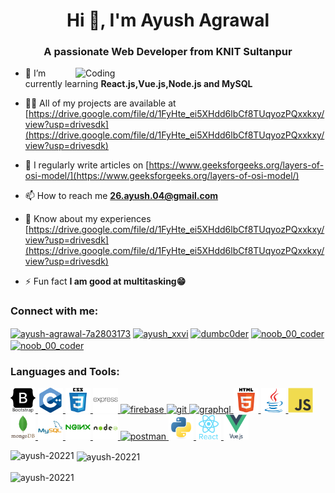 
<h1 align="center">Hi 👋, I'm Ayush Agrawal</h1>
<h3 align="center">A passionate Web Developer from KNIT Sultanpur</h3>

<img align="right" alt="Coding" width="400" src="https://media.tenor.com/rePDfDWO3XoAAAAd/hacking.gif">

- 🌱 I’m currently learning **React.js,Vue.js,Node.js and MySQL**

- 👨‍💻 All of my projects are available at [https://drive.google.com/file/d/1FyHte_ei5XHdd6lbCf8TUqyozPQxxkxy/view?usp=drivesdk](https://drive.google.com/file/d/1FyHte_ei5XHdd6lbCf8TUqyozPQxxkxy/view?usp=drivesdk)

- 📝 I regularly write articles on [https://www.geeksforgeeks.org/layers-of-osi-model/](https://www.geeksforgeeks.org/layers-of-osi-model/)

- 📫 How to reach me **26.ayush.04@gmail.com**

- 📄 Know about my experiences [https://drive.google.com/file/d/1FyHte_ei5XHdd6lbCf8TUqyozPQxxkxy/view?usp=drivesdk](https://drive.google.com/file/d/1FyHte_ei5XHdd6lbCf8TUqyozPQxxkxy/view?usp=drivesdk)

- ⚡ Fun fact **I am good at multitasking😁**

<h3 align="left">Connect with me:</h3>
<p align="left">
<a href="https://linkedin.com/in/ayush-agrawal-7a2803173" target="blank"><img align="center" src="https://raw.githubusercontent.com/rahuldkjain/github-profile-readme-generator/master/src/images/icons/Social/linked-in-alt.svg" alt="ayush-agrawal-7a2803173" height="30" width="40" /></a>
<a href="https://instagram.com/ayush_xxvi" target="blank"><img align="center" src="https://raw.githubusercontent.com/rahuldkjain/github-profile-readme-generator/master/src/images/icons/Social/instagram.svg" alt="ayush_xxvi" height="30" width="40" /></a>
<a href="https://www.codechef.com/users/dumbc0der" target="blank"><img align="center" src="https://cdn.jsdelivr.net/npm/simple-icons@3.1.0/icons/codechef.svg" alt="dumbc0der" height="30" width="40" /></a>
<a href="https://codeforces.com/profile/noob_00_coder" target="blank"><img align="center" src="https://raw.githubusercontent.com/rahuldkjain/github-profile-readme-generator/master/src/images/icons/Social/codeforces.svg" alt="noob_00_coder" height="30" width="40" /></a>
<a href="https://www.leetcode.com/noob_00_coder" target="blank"><img align="center" src="https://raw.githubusercontent.com/rahuldkjain/github-profile-readme-generator/master/src/images/icons/Social/leet-code.svg" alt="noob_00_coder" height="30" width="40" /></a>
</p>

<h3 align="left">Languages and Tools:</h3>
<p align="left"> <a href="https://getbootstrap.com" target="_blank" rel="noreferrer"> <img src="https://raw.githubusercontent.com/devicons/devicon/master/icons/bootstrap/bootstrap-plain-wordmark.svg" alt="bootstrap" width="40" height="40"/> </a> <a href="https://www.w3schools.com/cpp/" target="_blank" rel="noreferrer"> <img src="https://raw.githubusercontent.com/devicons/devicon/master/icons/cplusplus/cplusplus-original.svg" alt="cplusplus" width="40" height="40"/> </a> <a href="https://www.w3schools.com/css/" target="_blank" rel="noreferrer"> <img src="https://raw.githubusercontent.com/devicons/devicon/master/icons/css3/css3-original-wordmark.svg" alt="css3" width="40" height="40"/> </a> <a href="https://expressjs.com" target="_blank" rel="noreferrer"> <img src="https://raw.githubusercontent.com/devicons/devicon/master/icons/express/express-original-wordmark.svg" alt="express" width="40" height="40"/> </a> <a href="https://firebase.google.com/" target="_blank" rel="noreferrer"> <img src="https://www.vectorlogo.zone/logos/firebase/firebase-icon.svg" alt="firebase" width="40" height="40"/> </a> <a href="https://git-scm.com/" target="_blank" rel="noreferrer"> <img src="https://www.vectorlogo.zone/logos/git-scm/git-scm-icon.svg" alt="git" width="40" height="40"/> </a> <a href="https://graphql.org" target="_blank" rel="noreferrer"> <img src="https://www.vectorlogo.zone/logos/graphql/graphql-icon.svg" alt="graphql" width="40" height="40"/> </a> <a href="https://www.w3.org/html/" target="_blank" rel="noreferrer"> <img src="https://raw.githubusercontent.com/devicons/devicon/master/icons/html5/html5-original-wordmark.svg" alt="html5" width="40" height="40"/> </a> <a href="https://www.java.com" target="_blank" rel="noreferrer"> <img src="https://raw.githubusercontent.com/devicons/devicon/master/icons/java/java-original.svg" alt="java" width="40" height="40"/> </a> <a href="https://developer.mozilla.org/en-US/docs/Web/JavaScript" target="_blank" rel="noreferrer"> <img src="https://raw.githubusercontent.com/devicons/devicon/master/icons/javascript/javascript-original.svg" alt="javascript" width="40" height="40"/> </a> <a href="https://www.mongodb.com/" target="_blank" rel="noreferrer"> <img src="https://raw.githubusercontent.com/devicons/devicon/master/icons/mongodb/mongodb-original-wordmark.svg" alt="mongodb" width="40" height="40"/> </a> <a href="https://www.mysql.com/" target="_blank" rel="noreferrer"> <img src="https://raw.githubusercontent.com/devicons/devicon/master/icons/mysql/mysql-original-wordmark.svg" alt="mysql" width="40" height="40"/> </a> <a href="https://www.nginx.com" target="_blank" rel="noreferrer"> <img src="https://raw.githubusercontent.com/devicons/devicon/master/icons/nginx/nginx-original.svg" alt="nginx" width="40" height="40"/> </a> <a href="https://nodejs.org" target="_blank" rel="noreferrer"> <img src="https://raw.githubusercontent.com/devicons/devicon/master/icons/nodejs/nodejs-original-wordmark.svg" alt="nodejs" width="40" height="40"/> </a> <a href="https://postman.com" target="_blank" rel="noreferrer"> <img src="https://www.vectorlogo.zone/logos/getpostman/getpostman-icon.svg" alt="postman" width="40" height="40"/> </a> <a href="https://www.python.org" target="_blank" rel="noreferrer"> <img src="https://raw.githubusercontent.com/devicons/devicon/master/icons/python/python-original.svg" alt="python" width="40" height="40"/> </a> <a href="https://reactjs.org/" target="_blank" rel="noreferrer"> <img src="https://raw.githubusercontent.com/devicons/devicon/master/icons/react/react-original-wordmark.svg" alt="react" width="40" height="40"/> </a> <a href="https://vuejs.org/" target="_blank" rel="noreferrer"> <img src="https://raw.githubusercontent.com/devicons/devicon/master/icons/vuejs/vuejs-original-wordmark.svg" alt="vuejs" width="40" height="40"/> </a> </p>

<p><img align="left" src="https://github-readme-stats.vercel.app/api/top-langs?username=ayush-20221&show_icons=true&locale=en&layout=compact" alt="ayush-20221" /></p>

<p>&nbsp;<img align="center" src="https://github-readme-stats.vercel.app/api?username=ayush-20221&show_icons=true&locale=en" alt="ayush-20221" /></p>

<p><img align="center" src="https://github-readme-streak-stats.herokuapp.com/?user=ayush-20221&" alt="ayush-20221" /></p>
